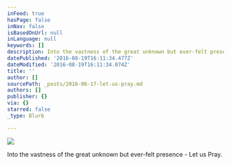 ```yaml
---
inFeed: true
hasPage: false
inNav: false
isBasedOnUrl: null
inLanguage: null
keywords: []
description: Into the vastness of the great unknown but ever-felt presence - Let us Pray.
datePublished: '2016-08-19T16:11:34.477Z'
dateModified: '2016-08-19T16:11:34.074Z'
title: ''
author: []
sourcePath: _posts/2016-06-17-let-us-pray.md
authors: []
publisher: {}
via: {}
starred: false
_type: Blurb

---
```

![](https://the-grid-user-content.s3-us-west-2.amazonaws.com/903bc7d5-364c-4188-b5cd-311d76eff785.gif)

Into the vastness of the great unknown but ever-felt presence - Let us Pray.